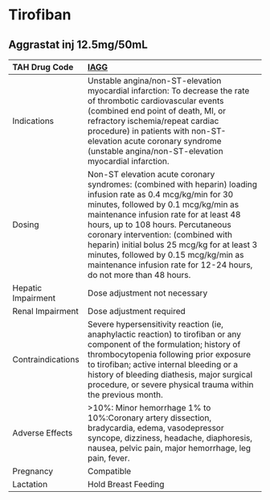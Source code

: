 # Tirofiban

## Aggrastat inj 12.5mg/50mL

| TAH Drug Code      | [IAGG](https://www.tahsda.org.tw/drugs/hissearch.php?drug_code=IAGG)                                                                                                                                                                                                                                                                                                                                                                        |
|:-------------------|:--------------------------------------------------------------------------------------------------------------------------------------------------------------------------------------------------------------------------------------------------------------------------------------------------------------------------------------------------------------------------------------------------------------------------------------------|
| Indications        | Unstable angina/non-ST-elevation myocardial infarction: To decrease the rate of thrombotic cardiovascular events (combined end point of death, MI, or refractory ischemia/repeat cardiac procedure) in patients with non-ST-elevation acute coronary syndrome (unstable angina/non-ST-elevation myocardial infarction.                                                                                                                      |
| Dosing             | Non-ST elevation acute coronary syndromes: (combined with heparin) loading infusion rate as 0.4 mcg/kg/min for 30 minutes, followed by 0.1 mcg/kg/min as maintenance infusion rate for at least 48 hours, up to 108 hours. Percutaneous coronary intervention: (combined with heparin) initial bolus 25 mcg/kg for at least 3 minutes, followed by 0.15 mcg/kg/min as maintenance infusion rate for 12-24 hours, do not more than 48 hours. |
| Hepatic Impairment | Dose adjustment not necessary                                                                                                                                                                                                                                                                                                                                                                                                               |
| Renal Impairment   | Dose adjustment required                                                                                                                                                                                                                                                                                                                                                                                                                    |
| Contraindications  | Severe hypersensitivity reaction (ie, anaphylactic reaction) to tirofiban or any component of the formulation; history of thrombocytopenia following prior exposure to tirofiban; active internal bleeding or a history of bleeding diathesis, major surgical procedure, or severe physical trauma within the previous month.                                                                                                               |
| Adverse Effects    | >10%: Minor hemorrhage 1% to 10%:Coronary artery dissection, bradycardia, edema, vasodepressor syncope, dizziness, headache, diaphoresis, nausea, pelvic pain, major hemorrhage, leg pain, fever.                                                                                                                                                                                                                                           |
| Pregnancy          | Compatible                                                                                                                                                                                                                                                                                                                                                                                                                                  |
| Lactation          | Hold Breast Feeding                                                                                                                                                                                                                                                                                                                                                                                                                         |

